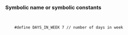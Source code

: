 ### Symbolic name or symbolic constants
<br>
<code>
    #define DAYS_IN_WEEK 7 // number of days in week
</code>



